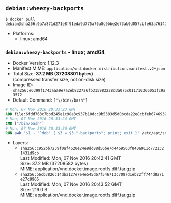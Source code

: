 ## `debian:wheezy-backports`

```console
$ docker pull debian@sha256:9a7a871d271e8f91eda9d775a76a8c9bbe2e73ab0d057cbfe63a76141cced16e
```

-	Platforms:
	-	linux; amd64

### `debian:wheezy-backports` - linux; amd64

-	Docker Version: 1.12.3
-	Manifest MIME: `application/vnd.docker.distribution.manifest.v2+json`
-	Total Size: **37.2 MB (37208801 bytes)**  
	(compressed transfer size, not on-disk size)
-	Image ID: `sha256:e6399f1743aaa9e7a2eb822726fb315983228d3a075c011710366053fc9a3572`
-	Default Command: `["\/bin\/bash"]`

```dockerfile
# Mon, 07 Nov 2016 20:33:23 GMT
ADD file:6fdd763c7bbd245e1c98a3c937b10dcc9b5383d5d0bcda22e8cbfeb6746932da in / 
# Mon, 07 Nov 2016 20:33:24 GMT
CMD ["/bin/bash"]
# Mon, 07 Nov 2016 20:33:36 GMT
RUN awk '$1 ~ "^deb" { $3 = $3 "-backports"; print; exit }' /etc/apt/sources.list > /etc/apt/sources.list.d/backports.list
```

-	Layers:
	-	`sha256:c952bb7239f0af4620e24e9dd88d56be7d4469563f840a911c7721321431d9cb`  
		Last Modified: Mon, 07 Nov 2016 20:42:41 GMT  
		Size: 37.2 MB (37208582 bytes)  
		MIME: application/vnd.docker.image.rootfs.diff.tar.gzip
	-	`sha256:b6cb3826c14dba127e7e4e545d67f546713c7087d1eb22ff744d8a71e27c9966`  
		Last Modified: Mon, 07 Nov 2016 20:43:52 GMT  
		Size: 219.0 B  
		MIME: application/vnd.docker.image.rootfs.diff.tar.gzip

